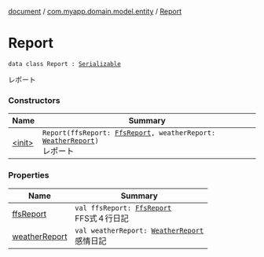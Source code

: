 [document](../../index.md) / [com.myapp.domain.model.entity](../index.md) / [Report](./index.md)

# Report

`data class Report : `[`Serializable`](https://developer.android.com/reference/java/io/Serializable.html)

レポート

### Constructors

| Name | Summary |
|---|---|
| [&lt;init&gt;](-init-.md) | `Report(ffsReport: `[`FfsReport`](../-ffs-report/index.md)`, weatherReport: `[`WeatherReport`](../-weather-report/index.md)`)`<br>レポート |

### Properties

| Name | Summary |
|---|---|
| [ffsReport](ffs-report.md) | `val ffsReport: `[`FfsReport`](../-ffs-report/index.md)<br>FFS式４行日記 |
| [weatherReport](weather-report.md) | `val weatherReport: `[`WeatherReport`](../-weather-report/index.md)<br>感情日記 |
